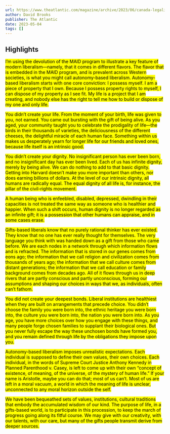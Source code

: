 ```yaml
---
url: https://www.theatlantic.com/magazine/archive/2023/06/canada-legalized-medical-assisted-suicide-euthanasia-death-maid/673790/
author: David Brooks
publisher: The Atlantic
date: 2023-05-04
tags: []
---
```


## Highlights
<mark>I’m using the devolution of the MAID program to illustrate a key feature of modern liberalism—namely, that it comes in different flavors. The flavor that is embedded in the MAID program, and is prevalent across Western societies, is what you might call autonomy-based liberalism. Autonomy-based liberalism starts with one core conviction: I possess myself. I am a piece of property that I own. Because I possess property rights to myself, I can dispose of my property as I see fit. My life is a project that I am creating, and nobody else has the right to tell me how to build or dispose of my one and only life.</mark>

<mark>You didn’t create your life. From the moment of your birth, life was given to you, not earned. You came out bursting with the gift of being alive. As you aged, your community taught you to celebrate the prodigality of life—the birds in their thousands of varieties, the deliciousness of the different cheeses, the delightful miracle of each human face. Something within us makes us desperately yearn for longer life for our friends and loved ones, because life itself is an intrinsic good.</mark>

<mark>You didn’t create your dignity. No insignificant person has ever been born, and no insignificant day has ever been lived. Each of us has infinite dignity, merely by being alive. We can do nothing to add to that basic dignity. Getting into Harvard doesn’t make you more important than others, nor does earning billions of dollars. At the level of our intrinsic dignity, all humans are radically equal. The equal dignity of all life is, for instance, the pillar of the civil-rights movement.</mark>

<mark>A human being who is enfeebled, disabled, depressed, dwindling in their capacities is not treated the same way as someone who is healthier and happier. When such a shift occurs, human dignity is no longer regarded as an infinite gift; it is a possession that other humans can appraise, and in some cases erase.</mark>

<mark>Gifts-based liberals know that no purely rational thinker has ever existed. They know that no one has ever really thought for themselves. The very language you think with was handed down as a gift from those who came before. We are each nodes in a network through which information flows and is refracted. The information that is stored in our genes comes from eons ago; the information that we call religion and civilization comes from thousands of years ago; the information that we call culture comes from distant generations; the information that we call education or family background comes from decades ago. All of it flows through us in deep rivers that are partly conscious and partly unconscious, forming our assumptions and shaping our choices in ways that we, as individuals, often can’t fathom.</mark>

<mark>You did not create your deepest bonds. Liberal institutions are healthiest when they are built on arrangements that precede choice. You didn’t choose the family you were born into, the ethnic heritage you were born into, the culture you were born into, the nation you were born into. As you age, you have more choices over how you engage with these things, and many people forge chosen families to supplant their biological ones. But you never fully escape the way these unchosen bonds have formed you, and you remain defined through life by the obligations they impose upon you.</mark>

<mark>Autonomy-based liberalism imposes unrealistic expectations. Each individual is supposed to define their own values, their own choices. Each individual, in the words of Supreme Court Justice Anthony Kennedy in Planned Parenthood v. Casey, is left to come up with their own “concept of existence, of meaning, of the universe, of the mystery of human life.” If your name is Aristotle, maybe you can do that; most of us can’t. Most of us are left in a moral vacuum, a world in which the meaning of life is unclear, unconnected to any moral horizon outside the self.</mark>

<mark>We have been bequeathed sets of values, institutions, cultural traditions that embody the accumulated wisdom of our kind. The purpose of life, in a gifts-based world, is to participate in this procession, to keep the march of progress going along its fitful course. We may give with our creativity, with our talents, with our care, but many of the gifts people transmit derive from deeper sources.</mark>

